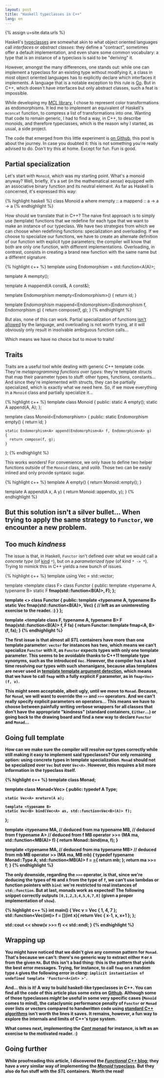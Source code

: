 ```yaml
---
layout: post
title: "Haskell typeclasses in C++"
lang: en
---
```


{% assign u=site.data.urls %}

Haskell's
[typeclasses](http://learnyouahaskell.com/types-and-typeclasses#typeclasses-101)
are somewhat akin to what object oriented languages call *interfaces* or
*abstract classes*: they define a "contract", sometimes offer a default
implementation, and even share some common vocabulary: a type that
is an instance of a typeclass is said to be "deriving" it.

However, amongst the many differences, one stands out: while one can
implement a typeclass for an existing type without modifying it, a class
in most object oriented languages has to explicitly declare which
interfaces it implements. A language that is a notable exception to this
rule is [Go](http://www.golangbootcamp.com/book/interfaces). But in C++,
which doesn't have interfaces but only abstract classes, such a feat is
impossible.

While developing my [*MCL* library](https://github.com/nicuveo/mcl), I chose to
represent color transformations as endomorphisms. It led me to implement
an equivalent of Haskell's `mconcat` function, to compress a list of
transformations into one. Wanting that code to remain generic, I had to
find a way, in C++, to describe monoids, and therefore typeclasses,
which is the reason why I started, as usual, a side project.

The code that emerged from this little experiment is
[on Github](https://github.com/nicuveo/CppTypeclasses), this post is
about the journey. In case you doubted it: this is not something you're
really advised to do. Don't try this at home. Except for fun. Fun is
good.


## Partial specialization

Let's start with `Monoid`, which was my starting point. What's a monoid
anyway? Well, briefly, it's a set (in the mathematical sense) equipped
with an associative binary function and its neutral element. As far as
Haskell is concerned, it's expressed this way:

{% highlight haskell %}
class Monoid a where
    mempty :: a
    mappend :: a -> a -> a
{% endhighlight %}

How should we translate that in C++? The naive first approach is to
simply use (template) functions that we redefine for each type that we
want to make an instance of our typeclass. We have two strategies from
which we can choose when redefining functions: specialization and
overloading. If we choose to specialize our functions, we have to create
an alternate definition of our function with explicit type parameters;
the compiler will know that both are only one function, with different
implementations. Overloading, in contrast, consists in creating a brand
new function with the same name but a different signature.

{% highlight c++ %}
template <typename A>
using Endomorphism = std::function<A(A)>;

template <typename A>
A mempty();

template <typename A>
A mappend(A const&, A const&);

template <typename A>
Endomorphism<A> mempty<Endomorphism<A>>()
{
  return id<A>;
}

template <typename A>
Endomorphism<A> mappend<Endomorphism<A>>(Endomorphism<A> f,
                                         Endomorphism<A> g)
{
  return compose(f, g);
}
{% endhighlight %}

But alas, none of this can work. Partial specialization of functions
[isn't allowed](http://www.gotw.ca/publications/mill17.htm) by the
language, and overloading is not worth trying, at it will obviously only
result in insolvable ambiguous function calls...

Which means we have no choice but to move to traits!


## Traits

Traits are a useful tool while dealing with generic C++ template
code. They're *metaprogramming functions over types*: they're template
structs that map their parameter types to stuff: other types, functions,
constants... And since they're implemented with structs, they can be
partially specialized, which is exactly what we need here. So, if we
move everything in a `Monoid` class and partially specialize it...

{% highlight c++ %}
template <typename A>
class Monoid
{
  public:
    static A empty();
    static A append(A, A);
};

template <typename A>
class Monoid<Endomorphism<A>>
{
  public:
    static Endomorphism<A> empty()
    {
      return id;
    }

    static Endomorphism<A> append(Endomorphism<A> f, Endomorphism<A> g)
    {
      return compose(f, g);
    }
};
{% endhighlight %}

This works wonders! For convenience, we only have to define two helper
functions outside of the `Monoid` class, and *voilà*. Those two can be
easily inlined and only provide syntaxic sugar.

{% highlight c++ %}
template <typename A>
A empty()
{
  return Monoid<A>::empty();
}

template <typename A>
A append(A x, A y)
{
  return Monoid<A>::append(x, y);
}
{% endhighlight %}

But this solution isn't a silver bullet... When trying to apply the same
strategy to `Functor`, we encounter a new problem.
-

## Too much *kindness*

The issue is that, in Haskell, `Functor` isn't defined over what we
would call a *concrete type* (of [kind](https://wiki.haskell.org/Kind)
`*`), but on a *parameterized type* (of kind `* -> *`). Trying to mimick
this in C++ yields a new bunch of issues.

{% highlight c++ %}
template <typename A>
using Vec = std::vector<A>;

template <template<typename> class F>
class Functor
{
  public:
    template <typename A, typename B>
    static F<B> fmap(std::function<B(A)>, F<A>);
};

template <>
class Functor<Vec>
{
  public:
    template <typename A, typename B>
    static Vec<B> fmap(std::function<B(A)>, Vec<A>)
    {
      // left as an uninteresting exercise to the reader. :)
    }
};

template <template<typename> class F, typename A, typename B>
F<B> fmap(std::function<B(A)> f, F<A> fa)
{
  return Functor<F>::template fmap<A, B>(f, fa);
}
{% endhighlight %}

The first issue is that almost all *STL* containers have more than one
template parameter: `vector` for instances has two, which means we can't
specialize `Functor` with it, as `Functor` expects types with only one
template parameter. This seems to be avoidable thanks to C++11 template
type synonyms, such as the introduced `Vec`. However, the compiler has a
hard time resolving our types with such shenanigans, because alias
templates are never used in
[template template argument detection](http://en.cppreference.com/w/cpp/language/template_argument_deduction),
which means that we have to call `fmap` with a fully explicit *F*
parameter, as in `fmap<Vec>(f, v)`.

This might seem acceptable, albeit ugly, until we move to
`Monad`. Because, for `Monad`, we will want to override the `>>` and
`>>=` operators. And we can't really specify explicit parameters on
operators... This means we have to choose between painfully writing
verbose wrappers for all classes that don't have the appropriate
"kindness" (standard containers, `Either`...) or going back to the
drawing board and find a new way to declare `Functor` and `Monad`...


## Going full template

How can we make sure the compiler will resolve our types correctly while
still making it easy to implement said typeclasses? Our only remaining
option: using concrete types in template specialization. `Monad` should
not be specialized over `Vec` but over `Vec<A>`. However, this requires
a bit more information in the typeclass itself.

{% highlight c++ %}
template <typename MA>
class Monad;

template <typename A>
class Monad<Vec<A>>
{
  public:
    typedef A Type;

    static Vec<A> mreturn(A a);

    template <typename B>
    static Vec<B> bind(Vec<A> as, std::function<Vec<B>(A)> f);
};

template <typename MA, // deduced from ma
          typename MB, // deduced from f
          typename A>  // deduced from f
MB operator >>= (MA ma, std::function<MB(A)> f)
{
  return Monad<MA>::bind(ma, f);
}

template <typename MA, // deduced from ma
          typename MB> // deduced from mb
MB operator >> (MA ma, MB mb)
{
  typedef typename Monad<MA>::Type A;
  std::function<MB(A)> f = [=](A){ return mb; };
  return ma >>= f;
}
{% endhighlight %}

The only downside, regarding the `>>=` operator, is that, since
we're deducing the types of `MB` and `A` from the type of `f`, we can't
use lambdas or function pointers with `bind`: we're restricted to real
instances of `std::function`. But at last, monads work as expected! The
following snippet correctly outputs `[0,1,2,3,4,5,6,7,8]` (given a
proper implementation of `show`).

{% highlight c++ %}
int main()
{
  Vec<int> v = Vec<int> { 1, 4, 7 };
  std::function<Vec<int>(int)> f =
    [](int x){ return Vec<int> { x-1, x, x+1 }; };

  std::cout << show(v >>= f) << std::endl;
}
{% endhighlight %}


## Wrapping up

You might have noticed that we didn't give any common pattern for
`Monad`. That's because we can't: there's no generic way to extract
either `M` or `A` from the given `MA`. But this isn't a bad thing: this
is the pattern that yields the best error messages. Trying, for
instance, to call `fmap` on a random type `A` gives the following error
in *clang*: `implicit instantiation of undefined template
'Functor<A<int> >'`.

And... this is it! A way to build haskell-like typeclasses in C++. You
can find all the code of this article plus some extra on
[Github](https://github.com/nicuveo/CppTypeclasses). Although some of
those typeclasses *might* be useful in some very specific cases
(`Monoid` comes to mind), the cataclysmic performance penalty of
`Functor` or `Monad` over lists or vectors compared to handwritten code
using
[standard C++ algorithms](http://www.cplusplus.com/reference/algorithm/)
isn't worth the lines it saves. It remains, however, a fun way to
explore the internals and limits of C++'s type system.

What comes next, implementing the
[*Cont* monad](http://en.wikibooks.org/wiki/Haskell/Continuation_passing_style)
for instance, is left as an exercise to the motivated reader. :)


## Going further

While proofreading this article, I discovered the
[*Functional C++* blog](https://functionalcpp.wordpress.com); they have
a very similar way of implementing the
[*Monoid* typeclass](https://functionalcpp.wordpress.com/2013/08/16/type-classes/). But
they also do fun stuff with the *STL* containers. Worth the read!
